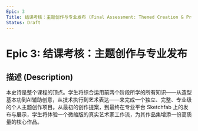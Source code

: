 ```yaml
---
Epic: 3
Title: 结课考核：主题创作与专业发布 (Final Assessment: Themed Creation & Professional Publishing)
Status: Draft
---
```


# Epic 3: 结课考核：主题创作与专业发布

## 描述 (Description)

本史诗是整个课程的顶点。学生将综合运用前两个阶段所学的所有知识——从造型基本功到AI辅助创意，从技术执行到艺术表达——来完成一个独立、完整、专业级的个人主题创作项目。从最初的创作提案，到最终在专业平台 Sketchfab 上的发布与展示，学生将体验一个微缩版的真实艺术家工作流，为其作品集增添一份高质量的核心作品。
